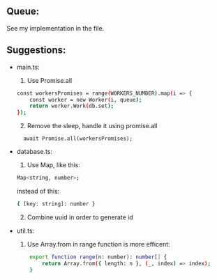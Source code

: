 ## Queue:
See my implementation in the file.

## Suggestions:
- main.ts:
    1) Use Promise.all
    
    ```bash
   const workersPromises = range(WORKERS_NUMBER).map(i => {
        const worker = new Worker(i, queue);
        return worker.Work(db.set);
    });
    ```
    2) Remove the sleep, handle it using promise.all
    ```
      await Promise.all(workersPromises);
    ```
- database.ts:
    1) Use Map, like this:
     ```bash
     Map<string, number>;
    ```
    instead of this:
    ```bash
    { [key: string]: number }
     ```
    2) Combine uuid in order to generate id

- util.ts:
    1) Use Array.from in range function is more efficent:
    ```bash
        export function range(n: number): number[] {
            return Array.from({ length: n }, (_, index) => index);
        }
    ```
